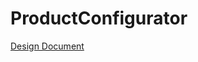 # ProductConfigurator

[Design Document](https://docs.google.com/document/d/18iVn6pz0JLZe58k_oEH7KU1tODcHfqzuDf4hShLyLhw/edit?usp=sharing)
